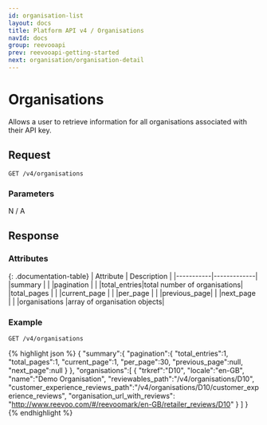 ```yaml
---
id: organisation-list
layout: docs
title: Platform API v4 / Organisations
navId: docs
group: reevooapi
prev: reevooapi-getting-started
next: organisation/organisation-detail
---
```


# Organisations
Allows a user to retrieve information for all organisations associated with their API key.

## **Request**
`GET /v4/organisations`

### Parameters
N / A

## **Response**

### Attributes

{: .documentation-table}
| Attribute | Description |
|-----------|-------------|
|summary                                    |                             |
|<span class="indent-1">pagination</span>   |                             |
|<span class="indent-2">total_entries</span>|total number of organisations|
|<span class="indent-2">total_pages</span>  |                             |
|<span class="indent-2">current_page</span> |                             |
|<span class="indent-2">per_page</span>     |                             |
|<span class="indent-2">previous_page</span>|                             |
|<span class="indent-2">next_page</span>    |                             |
|organisations                              |array of organisation objects|

### Example

`GET /v4/organisations`

{% highlight json %}
{
   "summary":{
      "pagination":{
         "total_entries":1,
         "total_pages":1,
         "current_page":1,
         "per_page":30,
         "previous_page":null,
         "next_page":null
      }
   },
   "organisations":[
      {
         "trkref":"D10",
         "locale":"en-GB",
         "name":"Demo Organisation",
         "reviewables_path":"/v4/organisations/D10",
         "customer_experience_reviews_path":"/v4/organisations/D10/customer_experience_reviews",
         "organisation_url_with_reviews": "http://www.reevoo.com/#/reevoomark/en-GB/retailer_reviews/D10"
      }
   ]
}
{% endhighlight %}
